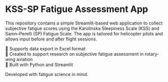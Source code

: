 # KSS-SP Fatigue Assessment App

This repository contains a simple Streamlit-based web application to collect subjective fatigue scores using the Karolinska Sleepiness Scale (KSS) and Samn–Perelli (SP) Fatigue Scale. The app is tailored for helicopter pilots and allows input before and after flight sessions.

🔹 Supports data export in Excel format  
🔹 Created to support research on subjective fatigue assessment in rotary-wing aviation  
🔹 Built with Python and Streamlit

Developed with fatigue science in mind.
